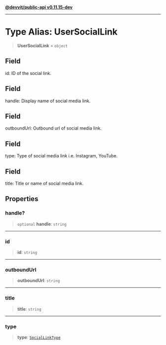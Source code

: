 [**@devvit/public-api v0.11.15-dev**](../../README.md)

---

# Type Alias: UserSocialLink

> **UserSocialLink** = `object`

## Field

id: ID of the social link.

## Field

handle: Display name of social media link.

## Field

outboundUrl: Outbound url of social media link.

## Field

type: Type of social media link i.e. Instagram, YouTube.

## Field

title: Title or name of social media link.

## Properties

<a id="handle"></a>

### handle?

> `optional` **handle**: `string`

---

<a id="id"></a>

### id

> **id**: `string`

---

<a id="outboundurl"></a>

### outboundUrl

> **outboundUrl**: `string`

---

<a id="title"></a>

### title

> **title**: `string`

---

<a id="type"></a>

### type

> **type**: [`SocialLinkType`](../enumerations/SocialLinkType.md)
